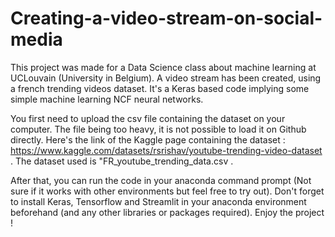 # Creating-a-video-stream-on-social-media
This project was made for a Data Science class about machine learning at UCLouvain (University in Belgium). A video stream has been created, using a french trending videos dataset. It's a Keras based code implying some simple machine learning NCF neural networks. 

You first need to upload the csv file containing the dataset on your computer. The file being too heavy, it is not possible to load it on Github directly. Here's the link of the Kaggle page containing the dataset : https://www.kaggle.com/datasets/rsrishav/youtube-trending-video-dataset . The dataset used is "FR_youtube_trending_data.csv . 

After that, you can run the code in your anaconda command prompt (Not sure if it works with other environments but feel free to try out). Don't forget to install Keras, Tensorflow and Streamlit in your anaconda environment beforehand (and any other libraries or packages required). Enjoy the project !
